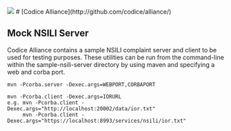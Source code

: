 <!--
/*
 * Copyright (c) Codice Foundation
 *
 * This is free software: you can redistribute it and/or modify it under the terms of the GNU Lesser General Public License as published by the Free Software Foundation, either
 * version 3 of the License, or any later version.
 *
 * This program is distributed in the hope that it will be useful, but WITHOUT ANY WARRANTY; without even the implied warranty of MERCHANTABILITY or FITNESS FOR A PARTICULAR PURPOSE.
 * See the GNU Lesser General Public License for more details. A copy of the GNU Lesser General Public License is distributed along with this program and can be found at
 * <http://www.gnu.org/licenses/lgpl.html>.
 */
-->
<img src="https://tools.codice.org/wiki/download/attachments/1179800/ddf.jpg"/>
# [Codice Alliance](http://github.com/codice/alliance/)

## Mock NSILI Server

Codice Alliance contains a sample NSILI complaint server and client to be used for testing purposes.  These utilities can be run from the command-line within the sample-nsili-server directory by using maven and specifying a web and corba port.

```
mvn -Pcorba.server -Dexec.args=WEBPORT,CORBAPORT
```
```
mvn -Pcorba.client -Dexec.args=IORURL
e.g. mvn -Pcorba.client -Dexec.args="http://localhost:20002/data/ior.txt"
     mvn -Pcorba.client -Dexec.args="https://localhost:8993/services/nsili/ior.txt"
```
